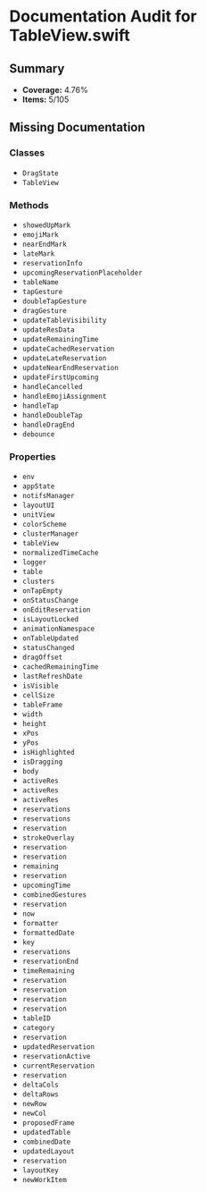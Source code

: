 # Documentation Audit for TableView.swift

## Summary

- **Coverage:** 4.76%
- **Items:** 5/105

## Missing Documentation

### Classes
- `DragState`
- `TableView`

### Methods
- `showedUpMark`
- `emojiMark`
- `nearEndMark`
- `lateMark`
- `reservationInfo`
- `upcomingReservationPlaceholder`
- `tableName`
- `tapGesture`
- `doubleTapGesture`
- `dragGesture`
- `updateTableVisibility`
- `updateResData`
- `updateRemainingTime`
- `updateCachedReservation`
- `updateLateReservation`
- `updateNearEndReservation`
- `updateFirstUpcoming`
- `handleCancelled`
- `handleEmojiAssignment`
- `handleTap`
- `handleDoubleTap`
- `handleDragEnd`
- `debounce`

### Properties
- `env`
- `appState`
- `notifsManager`
- `layoutUI`
- `unitView`
- `colorScheme`
- `clusterManager`
- `tableView`
- `normalizedTimeCache`
- `logger`
- `table`
- `clusters`
- `onTapEmpty`
- `onStatusChange`
- `onEditReservation`
- `isLayoutLocked`
- `animationNamespace`
- `onTableUpdated`
- `statusChanged`
- `dragOffset`
- `cachedRemainingTime`
- `lastRefreshDate`
- `isVisible`
- `cellSize`
- `tableFrame`
- `width`
- `height`
- `xPos`
- `yPos`
- `isHighlighted`
- `isDragging`
- `body`
- `activeRes`
- `activeRes`
- `activeRes`
- `reservations`
- `reservations`
- `reservation`
- `strokeOverlay`
- `reservation`
- `reservation`
- `remaining`
- `reservation`
- `upcomingTime`
- `combinedGestures`
- `reservation`
- `now`
- `formatter`
- `formattedDate`
- `key`
- `reservations`
- `reservationEnd`
- `timeRemaining`
- `reservation`
- `reservation`
- `reservation`
- `reservation`
- `tableID`
- `category`
- `reservation`
- `updatedReservation`
- `reservationActive`
- `currentReservation`
- `reservation`
- `deltaCols`
- `deltaRows`
- `newRow`
- `newCol`
- `proposedFrame`
- `updatedTable`
- `combinedDate`
- `updatedLayout`
- `reservation`
- `layoutKey`
- `newWorkItem`
